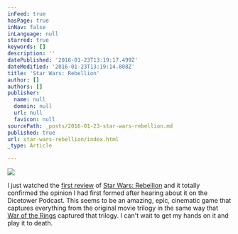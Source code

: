 ```yaml
---
inFeed: true
hasPage: true
inNav: false
inLanguage: null
starred: true
keywords: []
description: ''
datePublished: '2016-01-23T13:19:17.499Z'
dateModified: '2016-01-23T13:19:14.808Z'
title: 'Star Wars: Rebellion'
author: []
authors: []
publisher:
  name: null
  domain: null
  url: null
  favicon: null
sourcePath: _posts/2016-01-23-star-wars-rebellion.md
published: true
url: star-wars-rebellion/index.html
_type: Article

---
```

![](https://the-grid-user-content.s3-us-west-2.amazonaws.com/6ccb6d05-b0db-4bea-95ea-1e2bafe93223.png)

I just watched the [first review][0] of [Star Wars: Rebellion][1] and it totally confirmed the opinion I had first formed after hearing about it on the Dicetower Podcast. This seems to be an amazing, epic, cinematic game that captures everything from the original movie trilogy in the same way that [War of the Rings][2] captured that trilogy. I can't wait to get my hands on it and play it to death.

[0]: https://www.youtube.com/watch?v=-zF6xDu4EG4
[1]: https://boardgamegeek.com/boardgame/187645/star-wars-rebellion
[2]: https://boardgamegeek.com/boardgame/115746/war-ring-second-edition